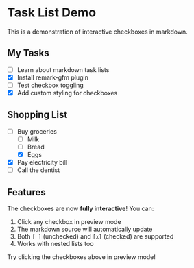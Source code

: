 # Task List Demo

This is a demonstration of interactive checkboxes in markdown.

## My Tasks

- [ ] Learn about markdown task lists
- [x] Install remark-gfm plugin
- [ ] Test checkbox toggling
- [x] Add custom styling for checkboxes

## Shopping List

- [ ] Buy groceries
  - [ ] Milk
  - [ ] Bread
  - [x] Eggs
- [x] Pay electricity bill
- [ ] Call the dentist

## Features

The checkboxes are now **fully interactive**! You can:

1. Click any checkbox in preview mode
2. The markdown source will automatically update
3. Both `[ ]` (unchecked) and `[x]` (checked) are supported
4. Works with nested lists too

Try clicking the checkboxes above in preview mode!

